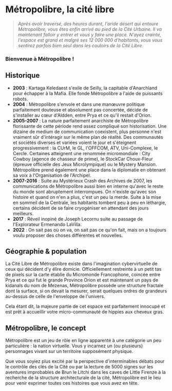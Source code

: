 # Métropolibre, la cité libre

> _Après avoir traversé, des heures durant, l'aride désert qui entoure Métropolibre, vous êtes enfin arrivé au pied de la Cité Urbaine. Il va maintenant falloir y entrer et vous y faire une place. N'ayez crainte, l'espace est grand et malgré ses 12 000 000 d'habitants, vous vous sentirez parfois bien seul dans les couloirs de la Cité Libre._

### Bienvenue à Métropolibre !

## Historique

- **2003** : Kartaga Keledaest s'exile de Seilly, la capitable d'Anarchland pour échapper à la Mafia. Elle fonde Métropolibre a l'aide de puissants robots.
- **2004** : Métropolibre s'envole et dans une manœuvre politique parfaitement douteuse et absolument pas concertée, décide de s'installer au cœur d'Aldden, entre Prya et ce qu'il restait d'Orion.
- **2005-2007** : La nature parfaitement anarchiste de Métropolibre florissante de cette période rend assez compliqué son historisation. Une dizaine de medium de communication coexistent, plus personne n'est vraiment sûr d'intéragir sur le même plan de réalité. Des communautés et sociétés diverses et variées voient le jour et s'éteignent progressivement : la CUrM, le GL, l'OFFCOM, ATV, Uni-Complexe, le Cercle. Certaines atteignent une renommée micromondiale : City Cowboy (agence de chasseur de prime), le StockCar Choux-Fleur (épreuve officielle des Jeux Microlympique) ou le Mystery Mansion. Métropolibre prend également une place dans la diplomatie en obtenant sa voix à l'Organisation de l'Archipel.
- **2007-2016** : Suite au Mystérieux Crash des Archives de 2007, les communications de Métropolibre aussi bien en interne qu'avec le reste du monde sont abruptement interrompues. On n'existe qu'avec son histoire et quand on n'en a plus, c'est un peu la merde. Suite à la mise en sommeil de la Centrale, les habitants tombent peu à peu en léthargie, certains décident de se faire cryogéniser en attendant des jours meilleurs.
- **2017** : Réveil inopiné de Joseph Lecornu suite au passage de l'Explorateur Ermenando LaVilla.
- **2022** : On sait pas où on va, on sait pas ce qu'on fait, mais on a toujours voulu proposer des choses différentes et nouvelles.

## Géographie & population

<p>La Cité Libre de Métropolibre existe dans l'imagination cybervirtuelle de ceux qui décident d'y élire domicie. Officiellement restreinte à un petit tas de pixels sur la carte établie du Micromonde Francophone, coincée entre Prya et ce qui fut le grande Province Orion et est maintenant un pays de kidanals du nom de Mezenas, Métropolibre possède une structure fractale dont la surface, si on devait la mesurer, serait quelques ordres de grandeurs au-dessus de celle de l'enveloppe de l'univers.</p>
<p>Cela étant dit, la majeure partie de cet espace est parfaitement innocupé et est prêt à accueillir votre micro-communauté de hippies aux cheveux gras.</p>
      
      
## Métropolibre, le concept

<p>Métropolibre est un jeu de rôle en ligne apparenté à une catégorie un peu particulière : la nation virtuelle. Vous y incarnez un (ou plusieurs) personnages vivant sur un territoire supposément physique.</p>

<p>Que vous soyiez plus excité par la perspective d'interminables débats pour le contrôle des clés de la Cité ou par la lecture de 5000 signes sur les aventures improbables de Brun le Litchi dans les caves de Little Firenze à la recherche de la structure architecturale de la cité, Métropolibre est le lieu pour venir exprimer toutes ces histoires que vous avez en tête.</p>
